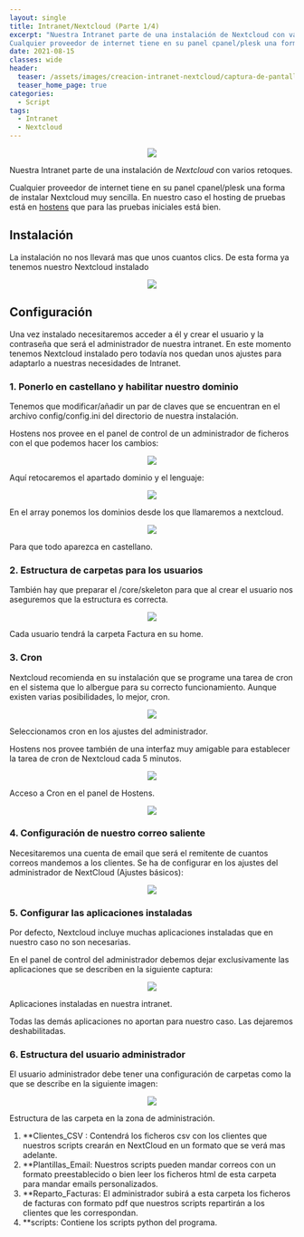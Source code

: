 ```yaml
---
layout: single
title: Intranet/Nextcloud (Parte 1/4)
excerpt: "Nuestra Intranet parte de una instalación de Nextcloud con varios retoques.
Cualquier proveedor de internet tiene en su panel cpanel/plesk una forma de instalar Nextcloud muy sencilla."
date: 2021-08-15
classes: wide
header:
  teaser: /assets/images/creacion-intranet-nextcloud/captura-de-pantalla-2021-08-14-a-las-16.11.28.png
  teaser_home_page: true
categories:
  - Script
tags:
  - Intranet
  - Nextcloud
---
```


<p align="center">
<img src="/assets/images/creacion-intranet-nextcloud/captura-de-pantalla-2021-08-14-a-las-16.11.28.png">
</p>

Nuestra Intranet parte de una instalación de _Nextcloud_ con varios retoques.

Cualquier proveedor de internet tiene en su panel cpanel/plesk una forma de instalar Nextcloud muy sencilla. En nuestro caso el hosting de pruebas está en 
[hostens](https://www.hostens.com) que para las pruebas iniciales está bien.

## Instalación

La instalación no nos llevará mas que unos cuantos clics. De esta forma ya tenemos nuestro Nextcloud instalado

<p align="center">
<img src="/assets/images/creacion-intranet-nextcloud/captura-de-pantalla-2021-08-14-a-las-16.14.29.png">
</p>

## Configuración

Una vez instalado necesitaremos acceder a él y crear el usuario y la contraseña que será el administrador de nuestra intranet. En este momento tenemos Nextcloud instalado pero todavía nos quedan unos ajustes para adaptarlo a nuestras necesidades de Intranet.

### 1. Ponerlo en castellano y habilitar nuestro dominio

Tenemos que modificar/añadir un par de claves que se encuentran en el archivo config/config.ini del directorio de nuestra instalación.

Hostens nos provee en el panel de control de un administrador de ficheros con el que podemos hacer los cambios:

<p align="center">
<img src="/assets/images/creacion-intranet-nextcloud/captura-de-pantalla-2021-08-14-a-las-16.25.44.png">
</p>

Aquí retocaremos el apartado dominio y el lenguaje:

<p align="center">
<img src="/assets/images/creacion-intranet-nextcloud/captura-de-pantalla-2021-08-14-a-las-16.27.26-1.png">
</p>

En el array ponemos los dominios desde los que llamaremos a nextcloud.

<p align="center">
<img src="/assets/images/creacion-intranet-nextcloud/captura-de-pantalla-2021-08-14-a-las-16.27.36.png">
</p>

Para que todo aparezca en castellano.

### 2. Estructura de carpetas para los usuarios

También hay que preparar el /core/skeleton para que al crear el usuario nos aseguremos que la estructura es correcta.

<p align="center">
<img src="/assets/images/creacion-intranet-nextcloud/captura-de-pantalla-2021-08-14-a-las-16.35.54.png">
</p>

Cada usuario tendrá la carpeta Factura en su home.

### 3. Cron

Nextcloud recomienda en su instalación que se programe una tarea de cron en el sistema que lo albergue para su correcto funcionamiento. Aunque existen varias posibilidades, lo mejor, cron.

<p align="center">
<img src="/assets/images/creacion-intranet-nextcloud/captura-de-pantalla-2021-08-14-a-las-16.38.35.png">
</p>

Seleccionamos cron en los ajustes del administrador.

Hostens nos provee también de una interfaz muy amigable para establecer la tarea de cron de Nextcloud cada 5 minutos.


<p align="center">
<img src="/assets/images/creacion-intranet-nextcloud/captura-de-pantalla-2021-08-14-a-las-16.44.19.png">
</p>

Acceso a Cron en el panel de Hostens.

<p align="center">
<img src="/assets/images/creacion-intranet-nextcloud/captura-de-pantalla-2021-08-14-a-las-16.45.51.png">
</p>


### 4. Configuración de nuestro correo saliente

Necesitaremos una cuenta de email que será el remitente de cuantos correos mandemos a los clientes. Se ha de configurar en los ajustes del administrador de NextCloud (Ajustes básicos):

<p align="center">
<img src="/assets/images/creacion-intranet-nextcloud/captura-de-pantalla-2021-08-14-a-las-16.48.20.png">
</p>

### 5. Configurar las aplicaciones instaladas

Por defecto, Nextcloud incluye muchas aplicaciones instaladas que en nuestro caso no son necesarias.

En el panel de control del administrador debemos dejar exclusivamente las aplicaciones que se describen en la siguiente captura:

<p align="center">
<img src="/assets/images/creacion-intranet-nextcloud/captura-de-pantalla-2021-08-14-a-las-16.52.10.png">
</p>
Aplicaciones instaladas en nuestra intranet.

Todas las demás aplicaciones no aportan para nuestro caso. Las dejaremos deshabilitadas.

### 6. Estructura del usuario administrador

El usuario administrador debe tener una configuración de carpetas como la que se describe en la siguiente imagen:

<p align="center">
<img src="/assets/images/creacion-intranet-nextcloud/captura-de-pantalla-2021-08-14-a-las-16.55.17.png">
</p>
Estructura de las carpeta en la zona de administración.

1. **Clientes_CSV : Contendrá los ficheros csv con los clientes que nuestros scripts crearán en NextCloud en un formato que se verá mas adelante.
2. **Plantillas_Email: Nuestros scripts pueden mandar correos con un formato preestablecido o bien leer los ficheros html de esta carpeta para mandar emails personalizados.
3. **Reparto_Facturas: El administrador subirá a esta carpeta los ficheros de facturas con formato pdf que nuestros scripts repartirán a los clientes que les correspondan.
4. **scripts: Contiene los scripts python del programa.


